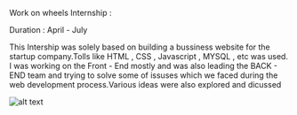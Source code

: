 Work on wheels Internship :

Duration : April - July

This Intership was solely based on building a bussiness website for the startup company.Tolls like HTML , CSS , Javascript , MYSQL , etc was used.
I was working  on the Front - End mostly and was also leading the BACK - END team  and trying to solve some of issuses which we faced during the 
web development process.Various ideas were also explored and dicussed 
  
![alt text](https://ibb.co/FK7z39Y)
